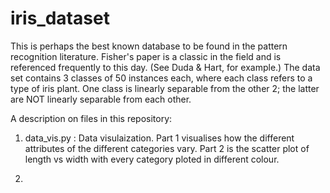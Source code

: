 # iris_dataset
This is perhaps the best known database to be found in the pattern recognition literature. Fisher's paper is a classic in the field and is referenced frequently to this day. (See Duda &amp; Hart, for example.) The data set contains 3 classes of 50 instances each, where each class refers to a type of iris plant. One class is linearly separable from the other 2; the latter are NOT linearly separable from each other. 

A description on files in this repository:
1. data_vis.py : Data visulaization. Part 1 visualises how the different attributes of the different categories vary. Part 2 is the scatter plot of length vs width with every category ploted in different colour.

2. 
